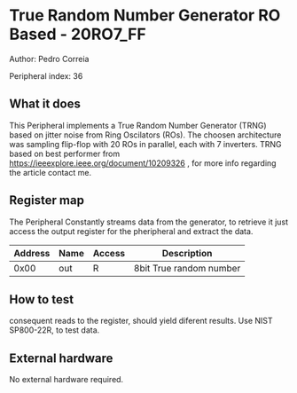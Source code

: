 <!---

This file is used to generate your project datasheet. Please fill in the information below and delete any unused
sections.

You can also include images in this folder and reference them in the markdown. Each image must be less than
512 kb in size, and the combined size of all images must be less than 1 MB.
-->

# True Random Number Generator RO Based - 20RO7_FF

Author: Pedro Correia

Peripheral index: 36

## What it does

This Peripheral implements a True Random Number Generator (TRNG) based on jitter noise from Ring Oscilators (ROs).
The choosen architecture was sampling flip-flop with 20 ROs in parallel, each with 7 inverters.
TRNG based on best performer from https://ieeexplore.ieee.org/document/10209326 , for more info regarding the article contact me.


## Register map

The Peripheral Constantly streams data from the generator, to retrieve it just access the output register for the pheripheral and extract the data.

| Address | Name  | Access | Description                                                         |
|---------|-------|--------|---------------------------------------------------------------------|
| 0x00    | out   | R      | 8bit True random number                                             |


## How to test

consequent reads to the register, should yield diferent results.
Use NIST SP800-22R, to test data.

## External hardware

No external hardware required.
